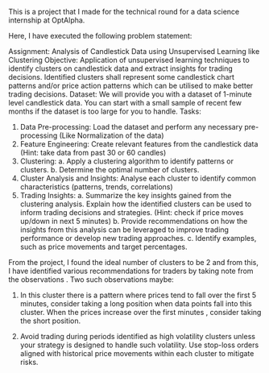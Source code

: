 This is a project that I made for the technical round for a data science internship at OptAlpha.

Here, I have executed the following problem statement:

Assignment: Analysis of Candlestick Data using Unsupervised Learning like
Clustering
Objective: Application of unsupervised learning techniques to identify clusters on
candlestick data and extract insights for trading decisions. Identified clusters shall represent
some candlestick chart patterns and/or price action patterns which can be utilised to make
better trading decisions.
Dataset: We will provide you with a dataset of 1-minute level candlestick data. You can
start with a small sample of recent few months if the dataset is too large for you to handle.
Tasks:
1. Data Pre-processing: Load the dataset and perform any necessary pre-processing
(Like Normalization of the data)
2. Feature Engineering: Create relevant features from the candlestick data (Hint: take
data from past 30 or 60 candles)
3. Clustering:
a. Apply a clustering algorithm to identify patterns or clusters.
b. Determine the optimal number of clusters.
4. Cluster Analysis and Insights: Analyse each cluster to identify common characteristics
(patterns, trends, correlations)
5. Trading Insights:
a. Summarize the key insights gained from the clustering analysis. Explain how
the identified clusters can be used to inform trading decisions and strategies.
(Hint: check if price moves up/down in next 5 minutes)
b. Provide recommendations on how the insights from this analysis can be
leveraged to improve trading performance or develop new trading
approaches.
c. Identify examples, such as price movements and target percentages.



From the project, I found the ideal number of clusters to be 2 and from this, I have identified various recommendations for traders by taking note from the observations .
Two such observations maybe:

1. In this cluster there is a pattern where prices tend to fall over the first 5 minutes, consider taking a long position when data points fall into this cluster. When the prices increase over the first minutes , consider taking the short position.

2. Avoid trading during periods identified as high volatility clusters unless your strategy is designed to handle such volatility. Use stop-loss orders aligned with historical price movements within each cluster to mitigate risks.
